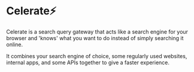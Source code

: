 # Celerate⚡️

Celerate is a search query gateway that acts like a search engine for your browser and 'knows' what you want to do instead of simply searching it online.

It combines your search engine of choice, some regularly used websites, internal apps, and some APIs together to give a faster experience. 


 


